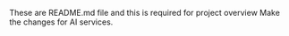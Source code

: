 These are README.md file and this is required for project overview 
Make the changes for AI services.
